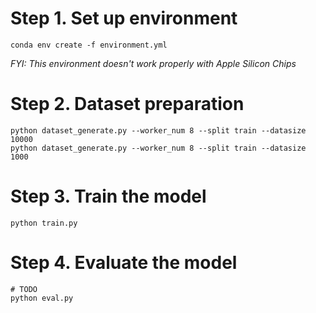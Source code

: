 # Step 1. Set up environment
```shell
conda env create -f environment.yml
```

_FYI: This environment doesn't work properly with Apple Silicon Chips_

# Step 2. Dataset preparation
```shell
python dataset_generate.py --worker_num 8 --split train --datasize 10000
python dataset_generate.py --worker_num 8 --split train --datasize 1000
```

# Step 3. Train the model
```shell
python train.py
```

# Step 4. Evaluate the model
```shell
# TODO
python eval.py
```